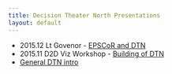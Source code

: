 ```yaml
---
title: Decision Theater North Presentations
layout: default
---
```


* 2015.12 Lt Govenor - [EPSCoR and DTN]()
* 2015.11 D2D Viz Workshop - [Building of DTN](https://docs.google.com/presentation/d/1XPDXfNaIv1skOz5di0tThyMPnHRuN5zfIxsgQQHIFjU/edit?usp=sharing)
* [General DTN intro](https://docs.google.com/presentation/d/1MXhlTeMiHchfxaP4d4yflKi7-8s98T-Q-NoqhyEzO3Q/edit?usp=sharing)
